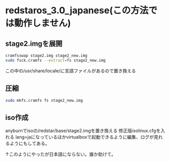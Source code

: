 # redstaros_3.0_japanese(この方法では動作しません)

## stage2.imgを展開
```bash
cramfsswap stage2.img stage2_new.img
sudo fsck.cramfs --extract=fs stage2_new.img
```
この中の/usr/share/locale/に言語ファイルがあるので置き換える
## 圧縮
```bash
sudo mkfs.cramfs fs stage2_new.img
```
## iso作成
anyburnでisoの/redstar/base/stage2.imgを置き換える
修正版isolinux.cfgを入れる
lang=jaになっているほかvirtualboxで起動できるように編集、ログが見れるようにもしてある。

↑このようにやったが日本語にならない。誰か助けて。
